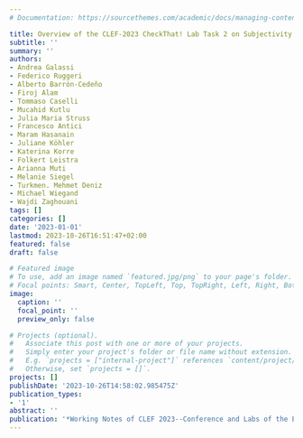 ```yaml
---
# Documentation: https://sourcethemes.com/academic/docs/managing-content/

title: Overview of the CLEF-2023 CheckThat! Lab Task 2 on Subjectivity in News Articles
subtitle: ''
summary: ''
authors:
- Andrea Galassi
- Federico Ruggeri
- Alberto Barrón-Cedeño
- Firoj Alam
- Tommaso Caselli
- Mucahid Kutlu
- Julia Maria Struss
- Francesco Antici
- Maram Hasanain
- Juliane Köhler
- Katerina Korre
- Folkert Leistra
- Arianna Muti
- Melanie Siegel
- Turkmen. Mehmet Deniz
- Michael Wiegand
- Wajdi Zaghouani
tags: []
categories: []
date: '2023-01-01'
lastmod: 2023-10-26T16:51:47+02:00
featured: false
draft: false

# Featured image
# To use, add an image named `featured.jpg/png` to your page's folder.
# Focal points: Smart, Center, TopLeft, Top, TopRight, Left, Right, BottomLeft, Bottom, BottomRight.
image:
  caption: ''
  focal_point: ''
  preview_only: false

# Projects (optional).
#   Associate this post with one or more of your projects.
#   Simply enter your project's folder or file name without extension.
#   E.g. `projects = ["internal-project"]` references `content/project/deep-learning/index.md`.
#   Otherwise, set `projects = []`.
projects: []
publishDate: '2023-10-26T14:58:02.985475Z'
publication_types:
- '1'
abstract: ''
publication: '*Working Notes of CLEF 2023--Conference and Labs of the Evaluation Forum*'
---
```

